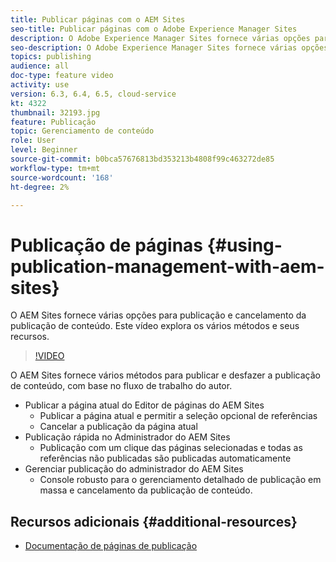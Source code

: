 ```yaml
---
title: Publicar páginas com o AEM Sites
seo-title: Publicar páginas com o Adobe Experience Manager Sites
description: O Adobe Experience Manager Sites fornece várias opções para publicação e cancelamento da publicação de conteúdo. Este vídeo explora os vários métodos e seus recursos.
seo-description: O Adobe Experience Manager Sites fornece várias opções para publicação e cancelamento da publicação de conteúdo. Este vídeo explora os vários métodos e seus recursos.
topics: publishing
audience: all
doc-type: feature video
activity: use
version: 6.3, 6.4, 6.5, cloud-service
kt: 4322
thumbnail: 32193.jpg
feature: Publicação
topic: Gerenciamento de conteúdo
role: User
level: Beginner
source-git-commit: b0bca57676813bd353213b4808f99c463272de85
workflow-type: tm+mt
source-wordcount: '168'
ht-degree: 2%

---
```



# Publicação de páginas {#using-publication-management-with-aem-sites}

O AEM Sites fornece várias opções para publicação e cancelamento da publicação de conteúdo. Este vídeo explora os vários métodos e seus recursos.

>[!VIDEO](https://video.tv.adobe.com/v/32193?quality=12&learn=on)

O AEM Sites fornece vários métodos para publicar e desfazer a publicação de conteúdo, com base no fluxo de trabalho do autor.

* Publicar a página atual do Editor de páginas do AEM Sites
   * Publicar a página atual e permitir a seleção opcional de referências
   * Cancelar a publicação da página atual
* Publicação rápida no Administrador do AEM Sites
   * Publicação com um clique das páginas selecionadas e todas as referências não publicadas são publicadas automaticamente
* Gerenciar publicação do administrador do AEM Sites
   * Console robusto para o gerenciamento detalhado de publicação em massa e cancelamento da publicação de conteúdo.

## Recursos adicionais {#additional-resources}

* [Documentação de páginas de publicação](https://docs.adobe.com/content/help/en/experience-manager-65/authoring/authoring/publishing-pages.html)
